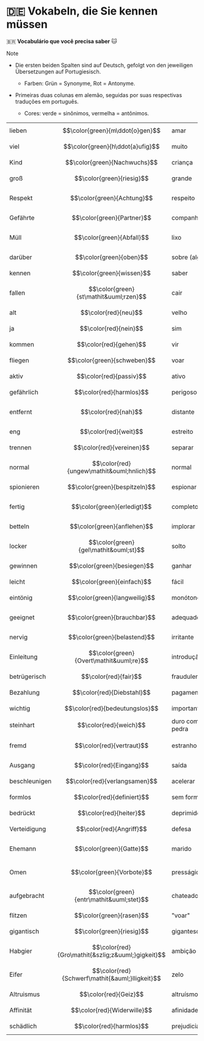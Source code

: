 # :de: Vokabeln, die Sie kennen müssen
:brazil: **Vocabulário que você precisa saber** :cat:   

> [!NOTE]
> * Die ersten beiden Spalten sind auf Deutsch, gefolgt von den jeweiligen Übersetzungen auf Portugiesisch.
>   - Farben: Grün = Synonyme, Rot = Antonyme.
>
> * Primeiras duas colunas em alemão, seguidas por suas respectivas traduções em português.
>   - Cores: verde = sinônimos, vermelha = antônimos.



|         |         |         |         |
|---------|---------|---------|---------|
| lieben  | $$\color{green}{m\ddot{o}gen}$$  | amar | $$\color{green}{gostar}$$|
| viel    | $$\color{green}{h\ddot{a}ufig}$$ | muito | $$\color{green}{frequentemente}$$|
| Kind    | $$\color{green}{Nachwuchs}$$ | crian&ccedil;a | $$\color{green}{prole}$$ |
| gro&szlig; | $$\color{green}{riesig}$$ | grande | $$\color{green}{enorme}$$ |
| Respekt | $$\color{green}{Achtung}$$ | respeito | $$\color{green}{considera\mathit{&ccedil;&atilde;}o}$$ |
| Gef&auml;hrte | $$\color{green}{Partner}$$ | companheiro | $$\color{green}{parceiro}$$ |
| M&uuml;ll | $$\color{green}{Abfall}$$ | lixo | $$\color{green}{res\mathit&iacute;duo}$$ |
| dar&uuml;ber | $$\color{green}{oben}$$ | sobre (algo) | $$\color{green}{acima}$$ |
| kennen | $$\color{green}{wissen}$$ | saber | $$\color{green}{conhecer}$$ |
| fallen | $$\color{green}{st\mathit&uuml;rzen}$$ | cair | $$\color{green}{tombar}$$ |
| alt | $$\color{red}{neu}$$ | velho | $$\color{red}{novo}$$ |
| ja | $$\color{red}{nein}$$ | sim | $$\color{red}{\mathit{n&atilde;}o}$$ |
| kommen | $$\color{red}{gehen}$$ | vir | $$\color{red}{ir}$$ |
| fliegen | $$\color{green}{schweben}$$ | voar | $$\color{green}{flutuar}$$ |
| aktiv | $$\color{red}{passiv}$$ | ativo | $$\color{red}{passivo}$$ |
| gef&auml;hrlich | $$\color{red}{harmlos}$$ | perigoso | $$\color{red}{inofensivo}$$ |
| entfernt | $$\color{red}{nah}$$ | distante | $$\color{red}{pr\mathit&oacute;ximo}$$ |
| eng | $$\color{red}{weit}$$ | estreito | $$\color{red}{largo}$$ |
| trennen | $$\color{red}{vereinen}$$ | separar | $$\color{red}{unir}$$ |
| normal | $$\color{red}{ungew\mathit&ouml;hnlich}$$ | normal | $$\color{red}{incomum}$$ |
| spionieren | $$\color{green}{bespitzeln}$$ | espionar | $$\color{green}{espionar}$$ |
| fertig | $$\color{green}{erledigt}$$ | completo | $$\color{green}{conclu\mathit&iacute;do}$$ |
| betteln | $$\color{green}{anflehen}$$ | implorar | $$\color{green}{suplicar}$$ |
| locker | $$\color{green}{gel\mathit&ouml;st}$$ | solto | $$\color{green}{relaxado}$$ |
| gewinnen | $$\color{green}{besiegen}$$ | ganhar | $$\color{green}{derrotar}$$ |
| leicht | $$\color{green}{einfach}$$ | f&aacute;cil | $$\color{green}{simples}$$ |
| eint&ouml;nig | $$\color{green}{langweilig}$$ | mon&oacute;tono | $$\color{green}{chato}$$ |
| geeignet | $$\color{green}{brauchbar}$$ | adequado | $$\color{green}{utiliz\mathit&aacute;vel}$$ |
| nervig | $$\color{green}{belastend}$$ | irritante | $$\color{green}{estressante}$$ |
| Einleitung | $$\color{green}{Overt\mathit&uuml;re}$$ | introdu&ccedil;&atilde;o | $$\color{green}{abertura}$$ |
| betr&uuml;gerisch | $$\color{red}{fair}$$ | fraudulento | $$\color{red}{justo}$$ |
| Bezahlung | $$\color{red}{Diebstahl}$$ | pagamento | $$\color{red}{roubo}$$ |
| wichtig | $$\color{red}{bedeutungslos}$$ | importante | $$\color{red}{sem\ sentido}$$ |
| steinhart | $$\color{red}{weich}$$ | duro como pedra | $$\color{red}{macio}$$ |
| fremd | $$\color{red}{vertraut}$$ | estranho | $$\color{red}{confi\mathit&aacute;vel}$$ |
| Ausgang | $$\color{red}{Eingang}$$ | sa&iacute;da | $$\color{red}{entrada}$$ |
| beschleunigen | $$\color{red}{verlangsamen}$$ | acelerar | $$\color{red}{desacelerar}$$ |
| formlos | $$\color{red}{definiert}$$ | sem forma | $$\color{red}{definido}$$ |
| bedr&uuml;ckt | $$\color{red}{heiter}$$ | deprimido | $$\color{red}{alegre}$$ |
| Verteidigung | $$\color{red}{Angriff}$$ | defesa | $$\color{red}{ataque}$$ |
| Ehemann | $$\color{green}{Gatte}$$ | marido | $$\color{green}{c\mathit&ocirc;njuge}$$ |
| Omen | $$\color{green}{Vorbote}$$ | press&aacute;gio | $$\color{green}{pren\mathit&uacute;ncio}$$ |
| aufgebracht | $$\color{green}{entr\mathit&uuml;stet}$$ | chateado | $$\color{green}{indignado}$$ |
| flitzen | $$\color{green}{rasen}$$ | "voar" | $$\color{green}{correr}$$ |
| gigantisch | $$\color{green}{riesig}$$ | gigantesco | $$\color{green}{enorme}$$ |
| Habgier | $$\color{red}{Gro\mathit{&szlig;z&uuml;}gigkeit}$$ | ambi&ccedil;&atilde;o | $$\color{red}{generosidade}$$ |
| Eifer | $$\color{red}{Schwerf\mathit{&auml;}lligkeit}$$ | zelo | $$\color{red}{apatia}$$ |
| Altruismus | $$\color{red}{Geiz}$$ | altru&iacute;smo | $$\color{red}{mesquinhez}$$ |
| Affinit&auml;t | $$\color{red}{Widerwille}$$ | afinidade | $$\color{red}{avers\mathit&atilde;o}$$ |
| sch&auml;dlich | $$\color{red}{harmlos}$$ | prejudicial | $$\color{red}{inofensivo}$$ |
